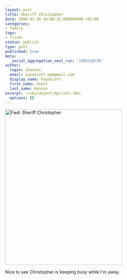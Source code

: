 ```yaml
---
layout: post
title: Sheriff Christopher
date: 2008-01-26 14:08:22.000000000 +01:00
categories:
- family
tags:
- flickr
status: publish
type: post
published: true
meta:
  _social_aggregation_next_run: '1392138735'
author:
  login: shanson
  email: papascott-wp@gmail.com
  display_name: PapaScott
  first_name: Scott
  last_name: Hanson
excerpt: !ruby/object:Hpricot::Doc
  options: {}
---
```

<p><a href="http://www.flickr.com/photos/51035717986@N01/2220668240" title="View 'Fwd: Sheriff Christopher' on Flickr.com"><img src="http://farm3.static.flickr.com/2071/2220668240_0639805c06.jpg" alt="Fwd: Sheriff Christopher" border="0" width="375" height="500" /></a></p>
<p>Nice to see Christopher is keeping busy while I'm away.</p>
